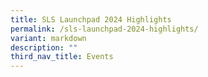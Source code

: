 ```yaml
---
title: SLS Launchpad 2024 Highlights
permalink: /sls-launchpad-2024-highlights/
variant: markdown
description: ""
third_nav_title: Events
---
```

